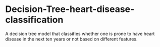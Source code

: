 # Decision-Tree-heart-disease-classification
A decision tree model that classifies whether one is prone to have heart disease in the next ten years or not based on different features. 
